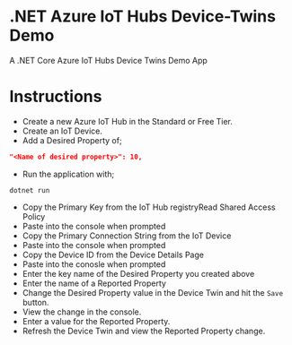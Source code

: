 # .NET Azure IoT Hubs Device-Twins Demo

A .NET Core Azure IoT Hubs Device Twins Demo App

# Instructions

- Create a new Azure IoT Hub in the Standard or Free Tier.
- Create an IoT Device.
- Add a Desired Property of;

```JSON
"<Name of desired property>": 10,
```

- Run the application with;

```
dotnet run
```

- Copy the Primary Key from the IoT Hub registryRead Shared Access Policy
- Paste into the console when prompted
- Copy the Primary Connection String from the IoT Device
- Paste into the console when prompted
- Copy the Device ID from the Device Details Page
- Paste into the conosle when prompted
- Enter the key name of the Desired Property you created above
- Enter the name of a Reported Property
- Change the Desired Property value in the Device Twin and hit the `Save` button.
- View the change in the console.
- Enter a value for the Reported Property.
- Refresh the Device Twin and view the Reported Property change.
